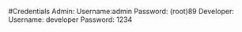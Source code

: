 #Credentials
Admin:
Username:admin
Password: (root)89
Developer:
Username: developer
Password: 1234
